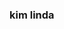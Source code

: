 ### kim linda

<!--
**kimS2/kimS2** is a ✨ _special_ ✨ repository because its `README.md` (this file) appears on your GitHub profile.

![](https://media.tenor.com/eOBzNBv8NvoAAAAM/igona-s%C3%A9ria.gif)
